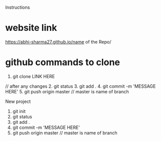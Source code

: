 Instructions

# website link
https://abhi-sharma27.github.io/name of the Repo/

# github commands to clone
1. git clone LINK HERE

// after any changes
2. git status
3. git add .
4. git commit -m 'MESSAGE HERE'
5. git push origin master    // master is name of branch


New project

1.  git init
2.  git status
3.  git add .
4.  git commit -m 'MESSAGE HERE'
5.  git push origin master    // master is name of branch
